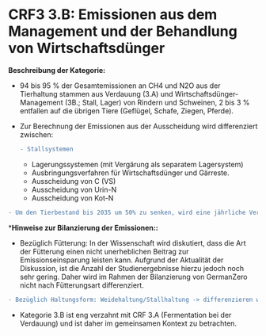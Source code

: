 # CRF3 3.B: Emissionen aus dem Management und der Behandlung von Wirtschaftsdünger

**Beschreibung der Kategorie:** 

- 94 bis 95 % der Gesamtemissionen an CH4 und N2O aus der Tierhaltung stammen aus Verdauung (3.A) und Wirtschaftsdünger-Management (3B.; Stall, Lager) von Rindern und Schweinen, 2 bis 3 % entfallen auf die übrigen Tiere (Geflügel, Schafe, Ziegen, Pferde).
- Zur Berechnung der Emissionen aus der Ausscheidung wird differenziert zwischen:

  ```diff
  - Stallsystemen
  ```
  - Lagerungssystemen (mit Vergärung als separatem Lagersystem)
  - Ausbringungsverfahren für Wirtschaftsdünger und Gärreste. 
  - Ausscheidung von C (VS)
  - Ausscheidung von Urin-N
  - Ausscheidung von Kot-N

```diff
- Um den Tierbestand bis 2035 um 50% zu senken, wird eine jährliche Verringerung der Tierbestandszahlen um 3% angestrebt. Dadurch können Emissionen aus aus dem Management und der Behandlung von Wirtschaftsdünger in Höhe von ... CO2eq eingespart werden.
```

***Hinweise zur Bilanzierung der Emissionen::**
- Bezüglich Fütterung: In der Wissenschaft wird diskutiert, dass die Art der Fütterung einen nicht unerheblichen Beitrag zur Emissionseinsparung leisten kann. Aufgrund der Aktualität der Diskussion, ist die Anzahl der Studienergebnisse hierzu jedoch noch sehr gering. Daher wird im Rahmen der Bilanzierung von GermanZero nicht nach Fütterungsart differenziert.
```diff
- Bezüglich Haltungsform: Weidehaltung/Stallhaltung -> differenzieren wir hier?
```
- Kategorie 3.B ist eng verzahnt mit CRF 3.A (Fermentation bei der Verdauung) und ist daher im gemeinsamen Kontext zu betrachten.

